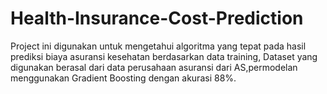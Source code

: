 # Health-Insurance-Cost-Prediction
Project ini digunakan untuk mengetahui algoritma yang tepat pada hasil prediksi biaya asuransi kesehatan berdasarkan data training,
Dataset yang digunakan berasal dari data perusahaan asuransi dari AS,permodelan menggunakan Gradient Boosting dengan akurasi 88%.
